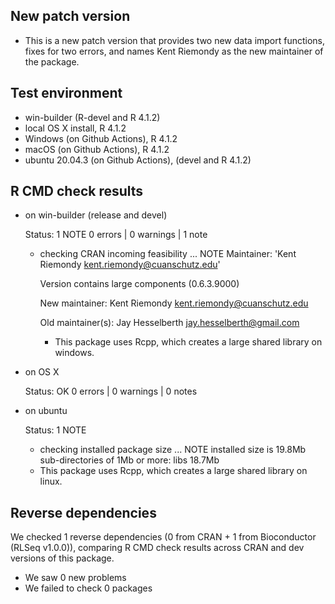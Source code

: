## New patch version

* This is a new patch version that provides two new data import functions, fixes for two errors, and names Kent Riemondy as the new maintainer of the package. 

## Test environment

* win-builder (R-devel and  R 4.1.2)
* local OS X install, R 4.1.2 
* Windows (on Github Actions), R 4.1.2
* macOS (on Github Actions), R 4.1.2
* ubuntu 20.04.3 (on Github Actions), (devel and R 4.1.2)

## R CMD check results


* on win-builder (release and devel)

  Status: 1 NOTE
  0 errors | 0 warnings | 1 note
  
  * checking CRAN incoming feasibility ... NOTE
    Maintainer: 'Kent Riemondy <kent.riemondy@cuanschutz.edu>'

    Version contains large components (0.6.3.9000)
    
    New maintainer:
      Kent Riemondy <kent.riemondy@cuanschutz.edu>
    
    Old maintainer(s):
      Jay Hesselberth <jay.hesselberth@gmail.com>
  
    - This package uses Rcpp, which creates a large shared library on windows.
  
* on OS X 

  Status: OK
  0 errors | 0 warnings | 0 notes

* on ubuntu

  Status: 1 NOTE
  
  * checking installed package size ... NOTE
    installed size is 19.8Mb
    sub-directories of 1Mb or more:
      libs  18.7Mb

  - This package uses Rcpp, which creates a large shared library on linux.
  
## Reverse dependencies

We checked 1 reverse dependencies (0 from CRAN + 1 from Bioconductor (RLSeq v1.0.0)), comparing R CMD check results across CRAN and dev versions of this package.

 * We saw 0 new problems
 * We failed to check 0 packages

